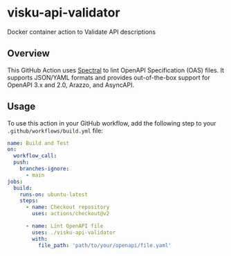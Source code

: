 # visku-api-validator

Docker container action to Validate API descriptions

## Overview

This GitHub Action uses [Spectral](https://github.com/stoplightio/spectral) to lint OpenAPI Specification (OAS) files. It supports JSON/YAML formats and provides out-of-the-box support for OpenAPI 3.x and 2.0, Arazzo, and AsyncAPI.

## Usage

To use this action in your GitHub workflow, add the following step to your `.github/workflows/build.yml` file:

```yaml
name: Build and Test
on:
  workflow_call:
  push:
    branches-ignore:
      - main
jobs:
  build:
    runs-on: ubuntu-latest
    steps:
      - name: Checkout repository
        uses: actions/checkout@v2

      - name: Lint OpenAPI file
        uses: ./visku-api-validator
        with:
          file_path: 'path/to/your/openapi/file.yaml'